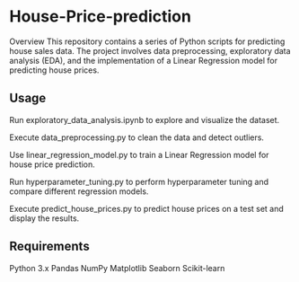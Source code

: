 # House-Price-prediction

Overview
This repository contains a series of Python scripts for predicting house sales data. The project involves data preprocessing, exploratory data analysis (EDA), and the implementation of a Linear Regression model for predicting house prices.

## Usage
Run exploratory_data_analysis.ipynb to explore and visualize the dataset.

Execute data_preprocessing.py to clean the data and detect outliers.

Use linear_regression_model.py to train a Linear Regression model for house price prediction.

Run hyperparameter_tuning.py to perform hyperparameter tuning and compare different regression models.

Execute predict_house_prices.py to predict house prices on a test set and display the results.


## Requirements
Python 3.x
Pandas
NumPy
Matplotlib
Seaborn
Scikit-learn
